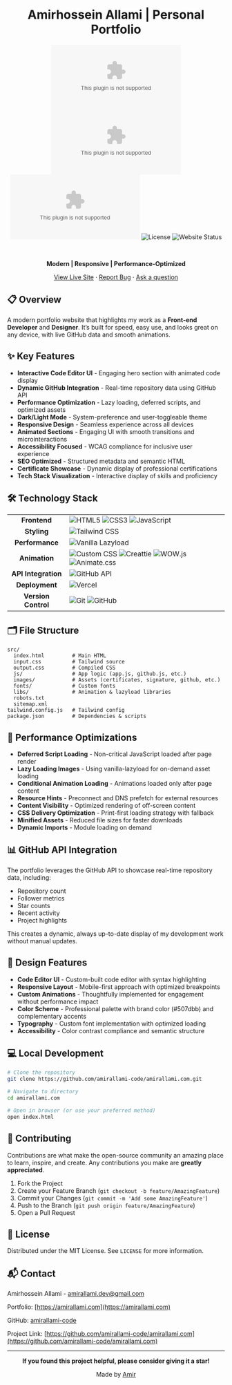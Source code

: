 <div align="center">
  
# Amirhossein Allami | Personal Portfolio
  
![GitHub stars](https://img.shields.io/github/stars/amirallami-code/amirallami.com?style=default&color=yellow)
![GitHub releases](https://img.shields.io/github/release/amirallami-code/amirallami.com?style=default&color=507dbb)
![GitHub last commit](https://img.shields.io/github/last-commit/amirallami-code/amirallami.com?style=default&color=507dbb)
![License](https://img.shields.io/badge/license-MIT-blue?style=default&color=507dbb)
![Website Status](https://img.shields.io/website?url=https%3A%2F%2Famirallami.com&style=default&color=34b233)

<br>

**Modern | Responsive | Performance-Optimized**

[View Live Site](https://amirallami.com) · [Report Bug](https://github.com/amirallami-code/amirallami.com/issues) · [Ask a question](https://github.com/amirallami-code/amirallami.com/issues)

</div>

## 📋 Overview

A modern portfolio website that highlights my work as a **Front-end Developer** and **Designer**. It’s built for speed, easy use, and looks great on any device, with live GitHub data and smooth animations.

## ✨ Key Features

- **Interactive Code Editor UI** - Engaging hero section with animated code display
- **Dynamic GitHub Integration** - Real-time repository data using GitHub API
- **Performance Optimization** - Lazy loading, deferred scripts, and optimized assets
- **Dark/Light Mode** - System-preference and user-toggleable theme
- **Responsive Design** - Seamless experience across all devices
- **Animated Sections** - Engaging UI with smooth transitions and microinteractions
- **Accessibility Focused** - WCAG compliance for inclusive user experience
- **SEO Optimized** - Structured metadata and semantic HTML
- **Certificate Showcase** - Dynamic display of professional certifications
- **Tech Stack Visualization** - Interactive display of skills and proficiency

## 🛠️ Technology Stack

<table>
  <tr>
    <td align="center"><strong>Frontend</strong></td>
    <td>
      <img src="https://img.shields.io/badge/HTML5-E34F26?style=flat-square&logo=html5&logoColor=white" alt="HTML5">
      <img src="https://img.shields.io/badge/CSS3-1572B6?style=flat-square&logo=css3&logoColor=white" alt="CSS3">
      <img src="https://img.shields.io/badge/JavaScript-F7DF1E?style=flat-square&logo=javascript&logoColor=black" alt="JavaScript">
    </td>
  </tr>
  <tr>
    <td align="center"><strong>Styling</strong></td>
    <td>
      <img src="https://img.shields.io/badge/Tailwind_CSS-38B2AC?style=flat-square&logo=tailwind-css&logoColor=white" alt="Tailwind CSS">
    </td>
  </tr>
  <tr>
    <td align="center"><strong>Performance</strong></td>
    <td>
      <img src="https://img.shields.io/badge/Vanilla_Lazyload-8DD6F9?style=flat-square&logo=webpack&logoColor=black" alt="Vanilla Lazyload">
    </td>
  </tr>
  <tr>
    <td align="center"><strong>Animation</strong></td>
    <td>
      <img src="https://img.shields.io/badge/Custom_CSS_Animations-FF9E0F?style=flat-square&logo=css3&logoColor=white" alt="Custom CSS">
      <img src="https://img.shields.io/badge/Creattie-0081CB?style=flat-square&logo=material-ui&logoColor=white" alt="Creattie">
      <img src="https://img.shields.io/badge/WOW.js-2088FF?style=flat-square&logo=javascript&logoColor=white" alt="WOW.js">
      <img src="https://img.shields.io/badge/Animate.css-563D7C?style=flat-square&logo=css3&logoColor=white" alt="Animate.css">
    </td>
  </tr>
  <tr>
    <td align="center"><strong>API Integration</strong></td>
    <td>
      <img src="https://img.shields.io/badge/GitHub_API-181717?style=flat-square&logo=github&logoColor=white" alt="GitHub API">
    </td>
  </tr>
  <tr>
    <td align="center"><strong>Deployment</strong></td>
    <td>
      <img src="https://img.shields.io/badge/Vercel-000000?style=flat-square&logo=vercel&logoColor=white" alt="Vercel">
    </td>
  </tr>
  <tr>
    <td align="center"><strong>Version Control</strong></td>
    <td>
      <img src="https://img.shields.io/badge/Git-F05032?style=flat-square&logo=git&logoColor=white" alt="Git">
      <img src="https://img.shields.io/badge/GitHub-181717?style=flat-square&logo=github&logoColor=white" alt="GitHub">
    </td>
  </tr>
</table>

## 🗂️ File Structure

```
src/
  index.html         # Main HTML
  input.css          # Tailwind source
  output.css         # Compiled CSS
  js/                # App logic (app.js, github.js, etc.)
  images/            # Assets (certificates, signature, github, etc.)
  fonts/             # Custom fonts
  libs/              # Animation & lazyload libraries
  robots.txt
  sitemap.xml
tailwind.config.js   # Tailwind config
package.json         # Dependencies & scripts
```

## 🚀 Performance Optimizations

- **Deferred Script Loading** - Non-critical JavaScript loaded after page render
- **Lazy Loading Images** - Using vanilla-lazyload for on-demand asset loading
- **Conditional Animation Loading** - Animations loaded only after page content
- **Resource Hints** - Preconnect and DNS prefetch for external resources
- **Content Visibility** - Optimized rendering of off-screen content
- **CSS Delivery Optimization** - Print-first loading strategy with fallback
- **Minified Assets** - Reduced file sizes for faster downloads
- **Dynamic Imports** - Module loading on demand

## 📊 GitHub API Integration

The portfolio leverages the GitHub API to showcase real-time repository data, including:

- Repository count
- Follower metrics
- Star counts
- Recent activity
- Project highlights

This creates a dynamic, always up-to-date display of my development work without manual updates.

## 🎨 Design Features

- **Code Editor UI** - Custom-built code editor with syntax highlighting
- **Responsive Layout** - Mobile-first approach with optimized breakpoints
- **Custom Animations** - Thoughtfully implemented for engagement without performance impact
- **Color Scheme** - Professional palette with brand color (#507dbb) and complementary accents
- **Typography** - Custom font implementation with optimized loading
- **Accessibility** - Color contrast compliance and semantic structure

## 💻 Local Development

```bash
# Clone the repository
git clone https://github.com/amirallami-code/amirallami.com.git

# Navigate to directory
cd amirallami.com

# Open in browser (or use your preferred method)
open index.html
```

## 🤝 Contributing

Contributions are what make the open-source community an amazing place to learn, inspire, and create. Any contributions you make are **greatly appreciated**.

1. Fork the Project
2. Create your Feature Branch (`git checkout -b feature/AmazingFeature`)
3. Commit your Changes (`git commit -m 'Add some AmazingFeature'`)
4. Push to the Branch (`git push origin feature/AmazingFeature`)
5. Open a Pull Request

## 📝 License

Distributed under the MIT License. See `LICENSE` for more information.

## 📬 Contact

Amirhossein Allami - [amirallami.dev@gmail.com](mailto:amirallami.dev@gmail.com)

Portfolio: [https://amirallami.com](https://amirallami.com)

GitHub: [amirallami-code](https://github.com/amirallami-code)

Project Link: [https://github.com/amirallami-code/amirallami.com](https://github.com/amirallami-code/amirallami.com)

---

<div align="center">
  
 **If you found this project helpful, please consider giving it a star!**

Made by [Amir](https://github.com/amirallami-code)

</div>
